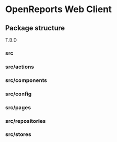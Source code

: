 # OpenReports Web Client

## Package structure
T.B.D

### src

### src/actions

### src/components

### src/config

### src/pages

### src/repositories

### src/stores
